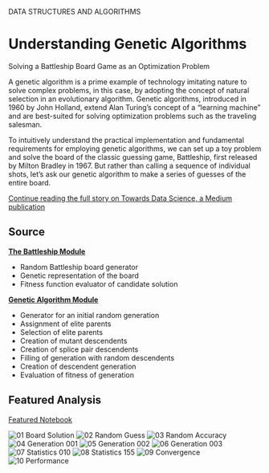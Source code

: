 DATA STRUCTURES AND ALGORITHMS
# Understanding Genetic Algorithms
Solving a Battleship Board Game as an Optimization Problem

A genetic algorithm is a prime example of technology imitating nature to solve complex problems, in this case, by adopting the concept of natural selection in an evolutionary algorithm. Genetic algorithms, introduced in 1960 by John Holland, extend Alan Turing’s concept of a “learning machine” and are best-suited for solving optimization problems such as the traveling salesman.

To intuitively understand the practical implementation and fundamental requirements for employing genetic algorithms, we can set up a toy problem and solve the board of the classic guessing game, Battleship, first released by Milton Bradley in 1967. But rather than calling a sequence of individual shots, let’s ask our genetic algorithm to make a series of guesses of the entire board.

[Continue reading the full story on Towards Data Science, a Medium publication](https://towardsdatascience.com/understanding-genetic-algorithms-cd556e9089cb?source=friends_link&sk=70e5b098ef167ff2d1132396ab441030)

## Source

**[The Battleship Module](/src/battleship.py)**
* Random Battleship board generator
* Genetic representation of the board
* Fitness function evaluator of candidate solution

**[Genetic Algorithm Module](/src/genetic_algorithm.py)**
* Generator for an initial random generation
* Assignment of elite parents
* Selection of elite parents
* Creation of mutant descendents
* Creation of splice pair descendents
* Filling of generation with random descendents
* Creation of descendent generation
* Evaluation of fitness of generation

## Featured Analysis
[Featured Notebook](/src/genetic_algorithm_battleship.ipynb)

![01 Board Solution](/img/01_Battleship_Board_Solution.png)
![02 Random Guess](/img/02_Battleship_Random_Guess_51.png)
![03 Random Accuracy](/img/03_Random_Accuracy_53.png)
![04 Generation 001](/img/04_Generation_001.png)
![05 Generation 002](/img/05_Generation_002.png)
![06 Generation 003](/img/06_Generation_155.png)
![07 Statistics 010](/img/07_Stats_10.png)
![08 Statistics 155](/img/08_Stats_155.png)
![09 Convergence](/img/09_Convergence.png)
![10 Performance](/img/10_Performance.png)
